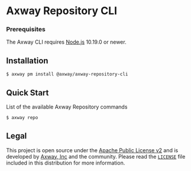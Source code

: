 # Axway Repository CLI

### Prerequisites

The Axway CLI requires [Node.js][1] 10.19.0 or newer.

## Installation

```sh
$ axway pm install @axway/axway-repository-cli
```

## Quick Start

List of the available Axway Repository commands

```sh
$ axway repo
```

## Legal

This project is open source under the [Apache Public License v2][2] and is developed by
[Axway, Inc](http://www.axway.com/) and the community. Please read the [`LICENSE`][2] file included
in this distribution for more information.

[1]: https://nodejs.org/
[2]: ./LICENSE
